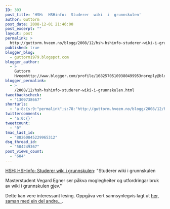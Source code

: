 ```yaml
---
ID: 303
post_title: 'HSH:  HSHinfo:  Studerer  wiki  i  grunnskulen'
author: Guttorm
post_date: 2008-12-01 21:46:00
post_excerpt: ""
layout: post
permalink: >
  http://guttorm.hveem.no/blogg/2008/12/hsh-hshinfo-studerer-wiki-i-grunnskulen/
published: true
blogger_blog:
  - guttorm1979.blogspot.com
blogger_author:
  - >
    Guttorm
    Hveemhttp://www.blogger.com/profile/16825705109380499953noreply@blogger.com
blogger_permalink:
  - >
    /2008/12/hsh-hshinfo-studerer-wiki-i-grunnskulen.html
tweetbackscheck:
  - "1309738667"
shorturls:
  - 'a:8:{s:9:"permalink";s:78:"http://guttorm.hveem.no/blogg/2008/12/hsh-hshinfo-studerer-wiki-i-grunnskulen/";s:7:"tinyurl";s:25:"http://tinyurl.com/ckfr4a";s:4:"isgd";s:17:"http://is.gd/h9yt";s:5:"bitly";s:19:"http://bit.ly/11uRb";s:5:"snipr";s:22:"http://snipr.com/aoxo2";s:5:"snurl";s:22:"http://snurl.com/aoxo2";s:7:"snipurl";s:24:"http://snipurl.com/aoxo2";s:4:"trim";s:17:"http://tr.im/cj5l";}'
twittercomments:
  - 'a:0:{}'
tweetcount:
  - "0"
tmac_last_id:
  - "88260845229965312"
dsq_thread_id:
  - "504249367"
post_views_count:
  - "684"
---
```

<a href="http://www.hsh.no/nyheter/index.php?arkiv=2008120000001650">HSH: HSHinfo: Studerer wiki i grunnskulen</a>: "Studerer wiki i grunnskulen

Masterstudent Vegard Egner ser påkva moglegheiter og utfordringar bruk av wiki i grunnskulen gjev."

Dette kan vere interessant lesing. Oppgåva vert sannsynlegvis lagt ut <a href="http://brage.bibsys.no/hsh/handle/URN:NBN:no-bibsys_brage_4749/browse-date">her, saman med ein del andre...</a>.